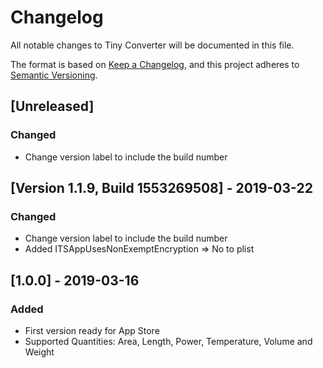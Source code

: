 # Changelog
All notable changes to Tiny Converter will be documented in this file.

The format is based on [Keep a Changelog](https://keepachangelog.com/en/1.0.0/),
and this project adheres to [Semantic Versioning](https://semver.org/spec/v2.0.0.html).

## [Unreleased]
### Changed
- Change version label to include the build number

## [Version 1.1.9, Build 1553269508] - 2019-03-22
### Changed
- Change version label to include the build number
- Added ITSAppUsesNonExemptEncryption => No to plist

## [1.0.0] - 2019-03-16
### Added
- First version ready for App Store
- Supported Quantities: Area, Length, Power, Temperature, Volume and Weight
